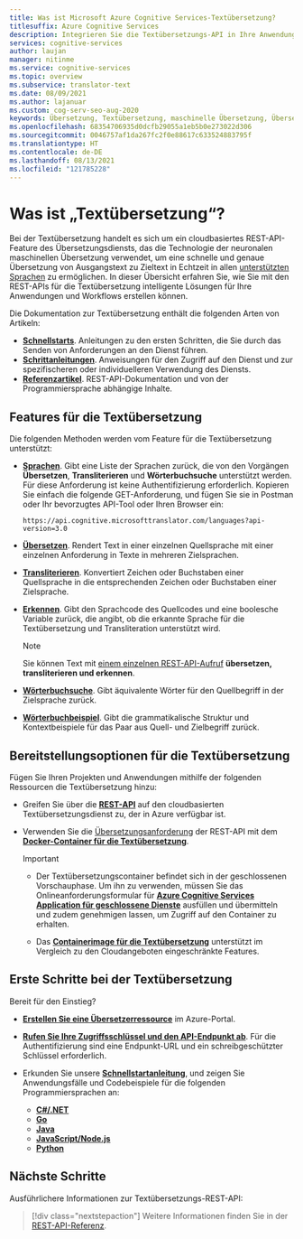 ```yaml
---
title: Was ist Microsoft Azure Cognitive Services-Textübersetzung?
titlesuffix: Azure Cognitive Services
description: Integrieren Sie die Textübersetzungs-API in Ihre Anwendungen, Websites, Tools und in andere Lösungen, um Benutzererlebnisse in mehreren Sprachen bereitzustellen.
services: cognitive-services
author: laujan
manager: nitinme
ms.service: cognitive-services
ms.topic: overview
ms.subservice: translator-text
ms.date: 08/09/2021
ms.author: lajanuar
ms.custom: cog-serv-seo-aug-2020
keywords: Übersetzung, Textübersetzung, maschinelle Übersetzung, Übersetzungsdienst, benutzerdefinierte Übersetzung
ms.openlocfilehash: 68354706935d0dcfb29055a1eb5b0e273022d306
ms.sourcegitcommit: 0046757af1da267fc2f0e88617c633524883795f
ms.translationtype: HT
ms.contentlocale: de-DE
ms.lasthandoff: 08/13/2021
ms.locfileid: "121785228"
---
```

# <a name="what-is-text-translation"></a>Was ist „Textübersetzung“?

 Bei der Textübersetzung handelt es sich um ein cloudbasiertes REST-API-Feature des Übersetzungsdiensts, das die Technologie der neuronalen maschinellen Übersetzung verwendet, um eine schnelle und genaue Übersetzung von Ausgangstext zu Zieltext in Echtzeit in allen [unterstützten Sprachen](language-support.md) zu ermöglichen. In dieser Übersicht erfahren Sie, wie Sie mit den REST-APIs für die Textübersetzung intelligente Lösungen für Ihre Anwendungen und Workflows erstellen können.

Die Dokumentation zur Textübersetzung enthält die folgenden Arten von Artikeln:

* [**Schnellstarts**](quickstart-translator.md). Anleitungen zu den ersten Schritten, die Sie durch das Senden von Anforderungen an den Dienst führen.
* [**Schrittanleitungen**](translator-how-to-signup.md). Anweisungen für den Zugriff auf den Dienst und zur spezifischeren oder individuelleren Verwendung des Diensts.
* [**Referenzartikel**](reference/v3-0-reference.md). REST-API-Dokumentation und von der Programmiersprache abhängige Inhalte.

## <a name="text-translation-features"></a>Features für die Textübersetzung

 Die folgenden Methoden werden vom Feature für die Textübersetzung unterstützt:

* [**Sprachen**](reference/v3-0-languages.md). Gibt eine Liste der Sprachen zurück, die von den Vorgängen **Übersetzen**, **Transliterieren** und **Wörterbuchsuche** unterstützt werden. Für diese Anforderung ist keine Authentifizierung erforderlich. Kopieren Sie einfach die folgende GET-Anforderung, und fügen Sie sie in Postman oder Ihr bevorzugtes API-Tool oder Ihren Browser ein:

    ```http
    https://api.cognitive.microsofttranslator.com/languages?api-version=3.0
    ```

* [**Übersetzen**](reference/v3-0-translate.md#translate-to-multiple-languages). Rendert Text in einer einzelnen Quellsprache mit einer einzelnen Anforderung in Texte in mehreren Zielsprachen.

* [**Transliterieren**](reference/v3-0-transliterate.md). Konvertiert Zeichen oder Buchstaben einer Quellsprache in die entsprechenden Zeichen oder Buchstaben einer Zielsprache.

* [**Erkennen**](reference/v3-0-detect.md). Gibt den Sprachcode des Quellcodes und eine boolesche Variable zurück, die angibt, ob die erkannte Sprache für die Textübersetzung und Transliteration unterstützt wird.

    > [!NOTE]
    > Sie können Text mit [einem einzelnen REST-API-Aufruf](reference/v3-0-translate.md#translate-a-single-input-with-language-autodetection) **übersetzen, transliterieren und erkennen**.

* [**Wörterbuchsuche**](reference/v3-0-dictionary-lookup.md). Gibt äquivalente Wörter für den Quellbegriff in der Zielsprache zurück.
* [**Wörterbuchbeispiel**](reference/v3-0-dictionary-examples.md). Gibt die grammatikalische Struktur und Kontextbeispiele für das Paar aus Quell- und Zielbegriff zurück.

## <a name="text-translation-deployment-options"></a>Bereitstellungsoptionen für die Textübersetzung

Fügen Sie Ihren Projekten und Anwendungen mithilfe der folgenden Ressourcen die Textübersetzung hinzu:

* Greifen Sie über die [**REST-API**](reference/rest-api-guide.md) auf den cloudbasierten Textübersetzungsdienst zu, der in Azure verfügbar ist.

* Verwenden Sie die [Übersetzungsanforderung](containers/translator-container-supported-parameters.md) der REST-API mit dem [**Docker-Container für die Textübersetzung**](containers/translator-how-to-install-container.md).

    > [!IMPORTANT]
    >
    > * Der Textübersetzungscontainer befindet sich in der geschlossenen Vorschauphase. Um ihn zu verwenden, müssen Sie das Onlineanforderungsformular für [**Azure Cognitive Services Application für geschlossene Dienste**](https://aka.ms/csgate-translator) ausfüllen und übermitteln und zudem genehmigen lassen, um Zugriff auf den Container zu erhalten.
    >
    > * Das [**Containerimage für die Textübersetzung**](https://hub.docker.com/_/microsoft-azure-cognitive-services-translator-text-translation) unterstützt im Vergleich zu den Cloudangeboten eingeschränkte Features.
    >

## <a name="get-started-with-text-translation"></a>Erste Schritte bei der Textübersetzung

Bereit für den Einstieg?

* [**Erstellen Sie eine Übersetzerressource**](translator-how-to-signup.md "Öffnen Sie das Azure-Portal.") im Azure-Portal.

* [**Rufen Sie Ihre Zugriffsschlüssel und den API-Endpunkt ab**](translator-how-to-signup.md#authentication-keys-and-endpoint-url). Für die Authentifizierung sind eine Endpunkt-URL und ein schreibgeschützter Schlüssel erforderlich.

* Erkunden Sie unsere [**Schnellstartanleitung**](quickstart-translator.md "Erfahren Sie, wie Sie die Textübersetzung über REST und eine bevorzugte Programmiersprache verwenden."), und zeigen Sie Anwendungsfälle und Codebeispiele für die folgenden Programmiersprachen an: 
  * [**C#/.NET**](quickstart-translator.md?tabs=csharp)
  * [**Go**](quickstart-translator.md?tabs=go)
  * [**Java**](quickstart-translator.md?tabs=java)
  * [**JavaScript/Node.js**](quickstart-translator.md?tabs=nodejs)
  * [**Python**](quickstart-translator.md?tabs=python)

## <a name="next-steps"></a>Nächste Schritte

Ausführlichere Informationen zur Textübersetzungs-REST-API:

> [!div class="nextstepaction"]
> Weitere Informationen finden Sie in der [REST-API-Referenz](./reference/v3-0-reference.md).
